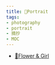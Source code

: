 ```yaml
---
title: 👧Portrait
tags:
- photography
- portrait
- 摘抄
- MOC
---
```


* [🌸Flower & Girl](Photography/Portrait/Flower_and_Girl.md)